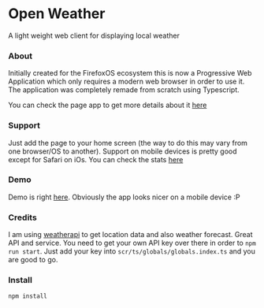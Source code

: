 # Open Weather

A light weight web client for displaying local weather

### About

Initially created for the FirefoxOS ecosystem this is now a Progressive Web Application which only requires a modern web browser in order to use it. The application was completely remade from scratch using Typescript.

You can check the page app to get more details about it [here](https://www.roabhi.es/OpenWeather/index.html) 

### Support

Just add the page to your home screen (the way to do this may vary from one browser/OS to another). Support on mobile devices is pretty good except for Safari on iOs.
You can check the stats [here](https://caniuse.com/?search=A2HS)

### Demo

Demo is right [here](https://www.roabhi.es/ow-new/). Obviously the app looks nicer on a mobile device :P

### Credits

I am using [weatherapi](https://www.weatherapi.com/) to get location data and also weather forecast. Great API and service. You need to get your own API key over there in order to `npm run start`. Just add your key into `scr/ts/globals/globals.index.ts` and you are good to go.

### Install

`npm install` 





